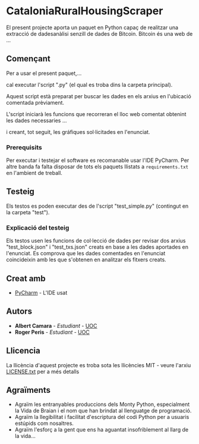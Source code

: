 # CataloniaRuralHousingScraper

El present projecte aporta un paquet en Python capaç de realitzar una extracció de dadesanàlisi senzill de dades de Bitcoin. Bitcoin és
una web de ...

## Començant

Per a usar el present paquet,...

cal executar l'script ".py" (el qual es troba dins la carpeta principal).

Aquest script està preparat per buscar les dades en els arxius en l'ubicació comentada prèviament.

L'script iniciarà les funcions que recorreran el lloc web comentat obtenint les dades necessaries ...

i creant, tot seguit, les gráfiques sol·licitades en l'enunciat.

### Prerequisits

Per executar i testejar el software es recomanable usar l'IDE PyCharm.
Per altre banda fa falta disposar de tots els paquets llistats a `requirements.txt` en l'ambient de treball.


## Testeig

Els testos es poden executar des de l'script "test_simple.py" (contingut en la carpeta "test").

### Explicació del testeig

Els testos usen les funcions de col·lecció de dades per revisar dos arxius "test_block.json" i "test_txs.json" creats en
base a les dades aportades en l'enunciat. Es comprova que les dades comentades en l'enunciat
coincideixin amb les que s'obtenen en analitzar els fitxers creats.

## Creat amb

* [PyCharm](https://www.jetbrains.com/pycharm/) - L'IDE usat

## Autors

* **Albert Camara** - *Estudiant* - [UOC](https://www.uoc.edu)
* **Roger Peris** - *Estudiant* - [UOC](https://www.uoc.edu)

## Llicencia

La llicència d'aquest projecte es troba sota les llicències MIT - veure l'arxiu [LICENSE.txt](LICENSE.txt) per a més
detalls

## Agraïments

* Agraïm les entranyables produccions dels Monty Python, especialment la Vida de Braian i el nom que han brindat al
llenguatge de programació.
* Agraïm la llegibilitat i facilitat d'escriptura del codi Python per a usuaris estúpids com nosaltres.
* Agraïm l'esforç a la gent que ens ha aguantat insofriblement al llarg de la vida...